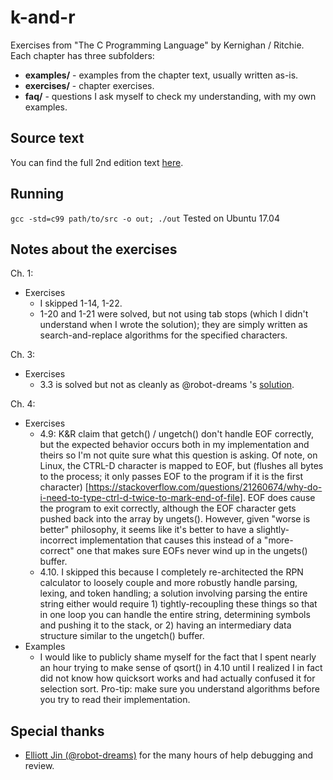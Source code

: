 # k-and-r
Exercises from "The C Programming Language" by Kernighan / Ritchie. Each chapter has three subfolders:

* **examples/** - examples from the chapter text, usually written as-is.
* **exercises/** - chapter exercises.
* **faq/** - questions I ask myself to check my understanding, with my own examples.

## Source text
You can find the full 2nd edition text [here](http://cs.indstate.edu/~cbasavaraj/cs559/the_c_programming_language_2.pdf).

## Running
`gcc -std=c99 path/to/src -o out; ./out`
Tested on Ubuntu 17.04

## Notes about the exercises
Ch. 1:
* Exercises
  * I skipped 1-14, 1-22.
  * 1-20 and 1-21 were solved, but not using tab stops (which I didn't understand when I wrote the solution); they are simply written as search-and-replace algorithms for the specified characters.

Ch. 3:
* Exercises
  * 3.3 is solved but not as cleanly as @robot-dreams 's [solution](https://gist.github.com/robot-dreams/34d10248bc474f5a4312fa72e325656a).

Ch. 4:
* Exercises
  * 4.9: K&R claim that getch() / ungetch() don't handle EOF correctly, but the expected behavior occurs both in my implementation and theirs so I'm not quite sure what this question is asking. Of note, on Linux, the CTRL-D character is mapped to EOF, but (flushes all bytes to the process; it only passes EOF to the program if it is the first character) [https://stackoverflow.com/questions/21260674/why-do-i-need-to-type-ctrl-d-twice-to-mark-end-of-file]. EOF does cause the program to exit correctly, although the EOF character gets pushed back into the array by ungets(). However, given "worse is better" philosophy, it seems like it's better to have a slightly-incorrect implementation that causes this instead of a "more-correct" one that makes sure EOFs never wind up in the ungets() buffer.
  * 4.10. I skipped this because I completely re-architected the RPN calculator to loosely couple and more robustly handle parsing, lexing, and token handling; a solution involving parsing the entire string either would require 1) tightly-recoupling these  things so that in one loop you can handle the entire string, determining symbols and pushing it to the stack, or 2) having an intermediary data structure similar to the ungetch() buffer.
* Examples
  * I would like to publicly shame myself for the fact that I spent nearly an hour trying to make sense of qsort() in 4.10 until I realized I in fact did not know how quicksort works and had actually confused it for selection sort. Pro-tip: make sure you understand algorithms before you try to read their implementation.

## Special thanks
* [Elliott Jin (@robot-dreams)](https://github.com/robot-dreams) for the many hours of help debugging and review.
